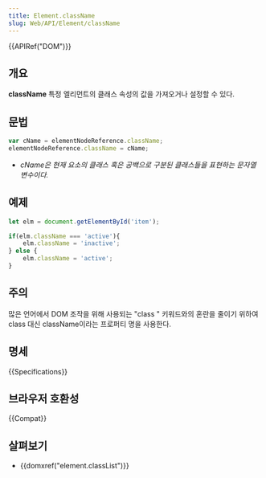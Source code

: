 ```yaml
---
title: Element.className
slug: Web/API/Element/className
---
```

{{APIRef("DOM")}}

## 개요

**className** 특정 엘리먼트의 클래스 속성의 값을 가져오거나 설정할 수 있다.

## 문법

```js
var cName = elementNodeReference.className;
elementNodeReference.className = cName;
```

- _cName은 현재 요소의 클래스 혹은 공백으로 구분된 클래스들을 표현하는 문자열 변수이다._

## 예제

```js
let elm = document.getElementById('item');

if(elm.className === 'active'){
    elm.className = 'inactive';
} else {
    elm.className = 'active';
}
```

## 주의

많은 언어에서 DOM 조작을 위해 사용되는 "class " 키워드와의 혼란을 줄이기 위하여 class 대신 className이라는 프로퍼티 명을 사용한다.

## 명세

{{Specifications}}

## 브라우저 호환성

{{Compat}}

## 살펴보기

- {{domxref("element.classList")}}
